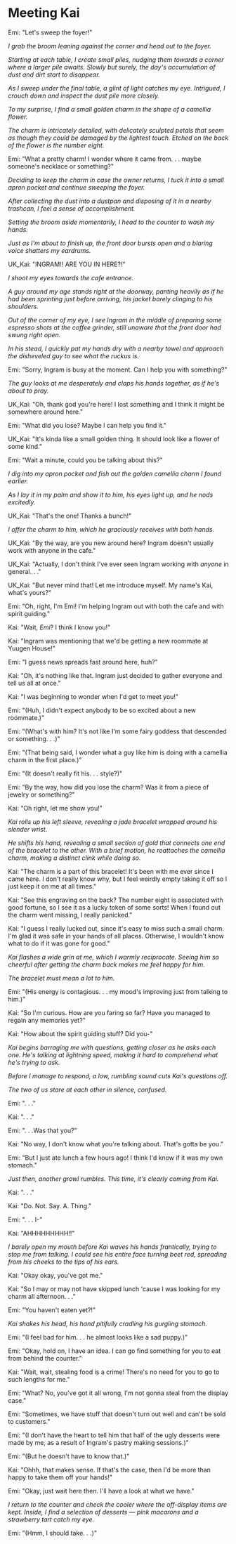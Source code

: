 # Meeting Kai
Emi: "Let's sweep the foyer!"

*I grab the broom leaning against the corner and head out to the foyer.*

*Starting at each table, I create small piles, nudging them towards a corner where a larger pile awaits. Slowly but surely, the day's accumulation of dust and dirt start to disappear.*

*As I sweep under the final table, a glint of light catches my eye. Intrigued, I crouch down and inspect the dust pile more closely.*

*To my surprise, I find a small golden charm in the shape of a camellia flower.*

*The charm is intricately detailed, with delicately sculpted petals that seem as though they could be damaged by the lightest touch. Etched on the back of the flower is the number eight.*

Emi: "What a pretty charm! I wonder where it came from. . . maybe someone's necklace or something?"

*Deciding to keep the charm in case the owner returns, I tuck it into a small apron pocket and continue sweeping the foyer.*

*After collecting the dust into a dustpan and disposing of it in a nearby trashcan, I feel a sense of accomplishment.*

*Setting the broom aside momentarily, I head to the counter to wash my hands.*

*Just as I'm about to finish up, the front door bursts open and a blaring voice shatters my eardrums.*

UK_Kai: "INGRAM!! ARE YOU IN HERE?!"

*I shoot my eyes towards the cafe entrance.*

*A guy around my age stands right at the doorway, panting heavily as if he had been sprinting just before arriving, his jacket barely clinging to his shoulders.* 

*Out of the corner of my eye, I see Ingram in the middle of preparing some espresso shots at the coffee grinder, still unaware that the front door had swung right open.* 

*In his stead, I quickly pat my hands dry with a nearby towel and approach the disheveled guy to see what the ruckus is.*

Emi: "Sorry, Ingram is busy at the moment. Can I help you with something?"

*The guy looks at me desperately and claps his hands together, as if he's about to pray.*

UK_Kai: "Oh, thank god you're here! I lost something and I think it might be somewhere around here."

Emi: "What did you lose? Maybe I can help you find it."

UK_Kai: "It's kinda like a small golden thing. It should look like a flower of some kind."

Emi: "Wait a minute, could you be talking about this?"

*I dig into my apron pocket and fish out the golden camellia charm I found earlier.*

*As I lay it in my palm and show it to him, his eyes light up, and he nods excitedly.*

UK_Kai: "That's the one! Thanks a bunch!"

*I offer the charm to him, which he graciously receives with both hands.*

UK_Kai: "By the way, are you new around here? Ingram doesn't usually work with anyone in the cafe."

UK_Kai: "Actually, I don't think I've ever seen Ingram working with *anyone* in general. . ."

UK_Kai: "But never mind that! Let me introduce myself. My name's Kai, what's yours?"

Emi: "Oh, right, I'm Emi! I'm helping Ingram out with both the cafe and with spirit guiding."

Kai: "Wait, *Emi*? I think I know you!"

Kai: "Ingram was mentioning that we'd be getting a new roommate at Yuugen House!"

Emi: "I guess news spreads fast around here, huh?"

Kai: "Oh, it's nothing like that. Ingram just decided to gather everyone and tell us all at once."

Kai: "I was beginning to wonder when I'd get to meet you!"

Emi: "(Huh, I didn't expect anybody to be so excited about a new roommate.)"

Emi: "(What's with him? It's not like I'm some fairy goddess that descended or something. . .)"

Emi: "(That being said, I wonder what a guy like him is doing with a camellia charm in the first place.)"

Emi: "(It doesn't really fit his. . . style?)"

Emi: "By the way, how did you lose the charm? Was it from a piece of jewelry or something?"

Kai: "Oh right, let me show you!"

*Kai rolls up his left sleeve, revealing a jade bracelet wrapped around his slender wrist.*

*He shifts his hand, revealing a small section of gold that connects one end of the bracelet to the other. With a brief motion, he reattaches the camellia charm, making a distinct clink while doing so.*

Kai: "The charm is a part of this bracelet! It's been with me ever since I came here. I don't really know why, but I feel weirdly empty taking it off so I just keep it on me at all times." 

Kai: "See this engraving on the back? The number eight is associated with good fortune, so I see it as a lucky token of some sorts! When I found out the charm went missing, I really panicked."

Kai: "I guess I really lucked out, since it's easy to miss such a small charm. I'm glad it was safe in your hands of all places. Otherwise, I wouldn't know what to do if it was gone for good."

*Kai flashes a wide grin at me, which I warmly reciprocate. Seeing him so cheerful after getting the charm back makes me feel happy for him.*

*The bracelet must mean a lot to him.*

Emi: "(His energy is contagious. . . my mood's improving just from talking to him.)"

Kai: "So I'm curious. How are you faring so far? Have you managed to regain any memories yet?" 

Kai: "How about the spirit guiding stuff? Did you-"

*Kai begins barraging me with questions, getting closer as he asks each one. He's talking at lightning speed, making it hard to comprehend what he's trying to ask.*

*Before I manage to respond, a low, rumbling sound cuts Kai's questions off.*

*The two of us stare at each other in silence, confused.*

Emi: ". . ."

Kai: ". . ."

Emi: ". . .Was that you?"

Kai: "No way, I don't know what you're talking about. That's gotta be you."

Emi: "But I just ate lunch a few hours ago! I think I'd know if it was my own stomach."

*Just then, another growl rumbles. This time, it's clearly coming from Kai.*

Kai: ". . ."

Kai: "Do. Not. Say. A. Thing."

Emi: ". . . I-"

Kai: "AHHHHHHHHH!!"

*I barely open my mouth before Kai waves his hands frantically, trying to stop me from talking. I could see his entire face turning beet red, spreading from his cheeks to the tips of his ears.*

Kai: "Okay okay, you've got me."

Kai: "So I may or may not have skipped lunch 'cause I was looking for my charm all afternoon. . ."

Emi: "You haven't eaten yet?!"

*Kai shakes his head, his hand pitifully cradling his gurgling stomach.*

Emi: "(I feel bad for him. . . he almost looks like a sad puppy.)"

Emi: "Okay, hold on, I have an idea. I can go find something for you to eat from behind the counter."

Kai: "Wait, wait, stealing food is a crime! There's no need for you to go to such lengths for me."

Emi: "What? No, you've got it all wrong, I'm not gonna steal from the display case."

Emi: "Sometimes, we have stuff that doesn't turn out well and can't be sold to customers."

Emi: "(I don't have the heart to tell him that half of the ugly desserts were made by me, as a result of Ingram's pastry making sessions.)" 

Emi: "(But he doesn't have to know that.)"

Kai: "Ohhh, that makes sense. If that's the case, then I'd be more than happy to take them off your hands!"

Emi: "Okay, just wait here then. I'll have a look at what we have."

*I return to the counter and check the cooler where the off-display items are kept. Inside, I find a selection of desserts — pink macarons and a strawberry tart catch my eye.*

Emi: "(Hmm, I should take. . .)"
